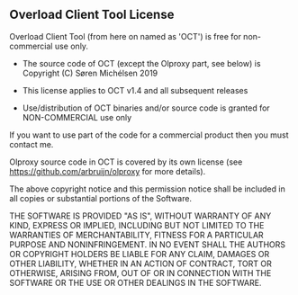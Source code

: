 ## Overload Client Tool License

Overload Client Tool (from here on named as 'OCT') is free for non-commercial use only.

- The source code of OCT (except the Olproxy part, see below) is Copyright (C) Søren Michélsen 2019

- This license applies to OCT v1.4 and all subsequent releases

- Use/distribution of OCT binaries and/or source code is granted for NON-COMMERCIAL use only

If you want to use part of the code for a commercial product then you must contact me. 

Olproxy source code in OCT is covered by its own license (see https://github.com/arbruijn/olproxy for more details).

The above copyright notice and this permission notice shall be included in all
copies or substantial portions of the Software.

THE SOFTWARE IS PROVIDED "AS IS", WITHOUT WARRANTY OF ANY KIND, EXPRESS OR
IMPLIED, INCLUDING BUT NOT LIMITED TO THE WARRANTIES OF MERCHANTABILITY,
FITNESS FOR A PARTICULAR PURPOSE AND NONINFRINGEMENT. IN NO EVENT SHALL THE
AUTHORS OR COPYRIGHT HOLDERS BE LIABLE FOR ANY CLAIM, DAMAGES OR OTHER
LIABILITY, WHETHER IN AN ACTION OF CONTRACT, TORT OR OTHERWISE, ARISING FROM,
OUT OF OR IN CONNECTION WITH THE SOFTWARE OR THE USE OR OTHER DEALINGS IN THE
SOFTWARE.
